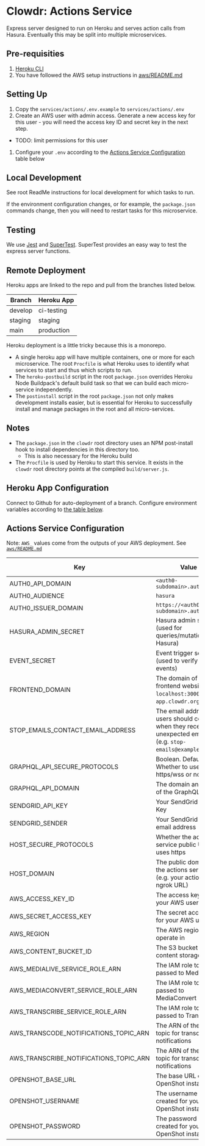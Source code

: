 # Clowdr: Actions Service

Express server designed to run on Heroku and serves action calls from Hasura.
Eventually this may be split into multiple microservices.

## Pre-requisities

1. [Heroku CLI](https://devcenter.heroku.com/articles/heroku-cli)
1. You have followed the AWS setup instructions in [aws/README.md](../../aws/README.md)

## Setting Up

1. Copy the `services/actions/.env.example` to `services/actions/.env`
1. Create an AWS user with admin access. Generate a new access key for this user - you will need the access key ID and secret key in the next step.

- TODO: limit permissions for this user

1. Configure your `.env` according to the [Actions Service
   Configuration](#actions-service-configuration) table below

## Local Development

See root ReadMe instructions for local development for which tasks to run.

If the environment configuration changes, or for example, the `package.json`
commands change, then you will need to restart tasks for this microservice.

## Testing

We use [Jest](https://jestjs.io/docs/en/getting-started) and
[SuperTest](https://www.npmjs.com/package/supertest). SuperTest provides an easy
way to test the express server functions.

## Remote Deployment

Heroku apps are linked to the repo and pull from the branches listed below.

| Branch  | Heroku App |
| ------- | ---------- |
| develop | ci-testing |
| staging | staging    |
| main    | production |

Heroku deployment is a little tricky because this is a monorepo.

- A single heroku app will have multiple containers, one or more for each
  microservice. The root `Procfile` is what Heroku uses to identify what
  services to start and thus which scripts to run.
- The `heroku-postbuild` script in the root `package.json` overrides Heroku Node
  Buildpack's default build task so that we can build each micro-service
  independently.
- The `postinstall` script in the root `package.json` not only makes development
  installs easier, but is essential for Heroku to successfully install and
  manage packages in the root and all micro-services.

## Notes

- The `package.json` in the `clowdr` root directory uses an NPM post-install
  hook to install dependencies in this directory too.
  - This is also necessary for the Heroku build
- The `Procfile` is used by Heroku to start this service. It exists in the
  `clowdr` root directory points at the compiled `build/server.js`.

## Heroku App Configuration

Connect to Github for auto-deployment of a branch. Configure environment
variables according to [the table below](#actions-service-configuration).

## Actions Service Configuration

Note: `AWS_` values come from the outputs of your AWS deployment. See [`aws/README.md`](../../aws/README.md)

| Key                                    | Value                                                                                                        | From CDK |
| -------------------------------------- | ------------------------------------------------------------------------------------------------------------ | -------- |
| AUTH0_API_DOMAIN                       | `<auth0-subdomain>.auth0.com`                                                                                |          |
| AUTH0_AUDIENCE                         | `hasura`                                                                                                     |          |
| AUTH0_ISSUER_DOMAIN                    | `https://<auth0-subdomain>.auth0.com/`                                                                       |          |
| HASURA_ADMIN_SECRET                    | Hasura admin secret (used for queries/mutations to Hasura)                                                   |          |
| EVENT_SECRET                           | Event trigger secret (used to verify Hasura events)                                                          |          |
| FRONTEND_DOMAIN                        | The domain of the frontend website (e.g. `localhost:3000` or `app.clowdr.org`)                               |          |
| STOP_EMAILS_CONTACT_EMAIL_ADDRESS      | The email address users should contact when they received unexpected emails (e.g. `stop-emails@example.org`) |          |
| GRAPHQL_API_SECURE_PROTOCOLS           | Boolean. Default: true. Whether to use https/wss or not.                                                     |          |
| GRAPHQL_API_DOMAIN                     | The domain and port of the GraphQL server                                                                    |          |
| SENDGRID_API_KEY                       | Your SendGrid API Key                                                                                        |          |
| SENDGRID_SENDER                        | Your SendGrid sender email address                                                                           |          |
| HOST_SECURE_PROTOCOLS                  | Whether the actions service public URL uses https                                                            |          |
| HOST_DOMAIN                            | The public domain of the actions service (e.g. your actions ngrok URL)                                       |          |
| AWS_ACCESS_KEY_ID                      | The access key ID for your AWS user                                                                          | Yes      |
| AWS_SECRET_ACCESS_KEY                  | The secret access key for your AWS user                                                                      | Yes      |
| AWS_REGION                             | The AWS region to operate in                                                                                 | Yes      |
| AWS_CONTENT_BUCKET_ID                  | The S3 bucket ID for content storage                                                                         | Yes      |
| AWS_MEDIALIVE_SERVICE_ROLE_ARN         | The IAM role to be passed to MediaLive                                                                       | Yes      |
| AWS_MEDIACONVERT_SERVICE_ROLE_ARN      | The IAM role to be passed to MediaConvert                                                                    | Yes      |
| AWS_TRANSCRIBE_SERVICE_ROLE_ARN        | The IAM role to be passed to Transcribe                                                                      | Yes      |
| AWS_TRANSCODE_NOTIFICATIONS_TOPIC_ARN  | The ARN of the SNS topic for transcoding notifications                                                       | Yes      |
| AWS_TRANSCRIBE_NOTIFICATIONS_TOPIC_ARN | The ARN of the SNS topic for transcription notifications                                                     | Yes      |
| OPENSHOT_BASE_URL                      | The base URL of the OpenShot instance                                                                        |          |
| OPENSHOT_USERNAME                      | The username you created for your OpenShot instance                                                          |          |
| OPENSHOT_PASSWORD                      | The password you created for your OpenShot instance                                                          |          |
